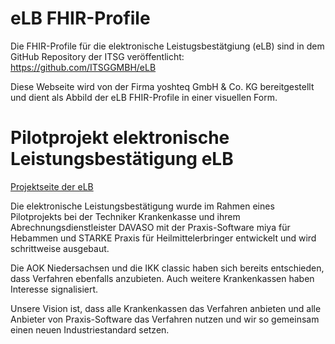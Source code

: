 # eLB FHIR-Profile

Die FHIR-Profile für die elektronische Leistugsbestätgiung (eLB) sind in dem GitHub Repository der ITSG veröffentlicht: https://github.com/ITSGGMBH/eLB

Diese Webseite wird von der Firma yoshteq GmbH & Co. KG bereitgestellt und dient als Abbild der eLB FHIR-Profile in einer visuellen Form.

# Pilotprojekt elektronische Leistungsbestätigung eLB

[Projektseite der eLB](https://www.eleistungsbestaetigung.de/)

Die elektronische Leistungsbestätigung wurde im Rahmen eines Pilotprojekts bei der Techniker Krankenkasse und ihrem Abrechnungsdienstleister DAVASO mit der Praxis-Software miya für Hebammen und STARKE Praxis für Heilmittelerbringer entwickelt und wird schrittweise ausgebaut.

Die AOK Niedersachsen und die IKK classic haben sich bereits entschieden, dass Verfahren ebenfalls anzubieten. Auch weitere Krankenkassen haben Interesse signalisiert. 

Unsere Vision ist, dass alle Krankenkassen das Verfahren anbieten und alle Anbieter von Praxis-Software das Verfahren nutzen und wir so gemeinsam einen neuen Industriestandard setzen. 